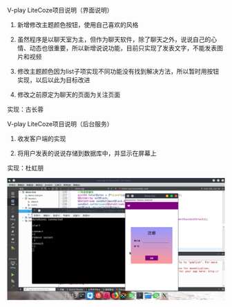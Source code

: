 V-play LiteCoze项目说明（界面说明）

1. 新增修改主题颜色按钮，使用自己喜欢的风格

2. 虽然程序是以聊天室为主，但作为聊天软件，除了聊天之外，说说自己的心情、动态也很重要，所以新增说说功能，目前只实现了发表文字，不能发表图片和视频

3. 修改主题颜色因为list子项实现不同功能没有找到解决方法，所以暂时用按钮实现，以后以此为目标改进

4. 修改之前原定为聊天的页面为关注页面

实现：古长蓉


V-play LiteCoze项目说明（后台服务）

1. 收发客户端的实现

2. 将用户发表的说说存储到数据库中，并显示在屏幕上


实现：杜虹朋

![](https://github.com/qt-se1606/Vp-LiteCoze/blob/master/1.png)
